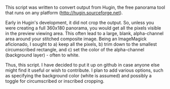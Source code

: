 This script was written to convert output from Hugin, the free panorama tool that runs on any platform (http://hugin.sourceforge.net).  

Early in Hugin's development, it did not crop the output.  So, unless you were creating a full 360x180 panorama, you would get all the pixels visible in the preview viewing area.  This often lead to a large, blank, alpha-channel area around your stitched composite image.  Being an ImageMagick aficionado, I sought to a) keep all the pixels, b) trim down to the smallest circumscribed rectangle, and c) set the color of the alpha-channel (background layer) - often to white.

Thus, this script.  I have decided to put it up on github in case anyone else might find it useful or wish to contribute.  I plan to add various options, such as specifying the background color (white is assumed) and possibly a toggle for circumscribed or inscribed cropping.